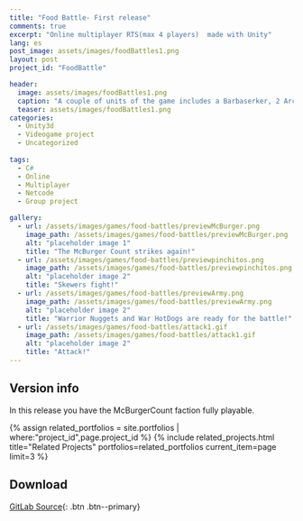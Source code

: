 ```yaml
---
title: "Food Battle- First release"
comments: true
excerpt: "Online multiplayer RTS(max 4 players)  made with Unity"
lang: es
post_image: assets/images/foodBattles1.png
layout: post
project_id: "FoodBattle"

header:
  image: assets/images/foodBattles1.png
  caption: "A couple of units of the game includes a Barbaserker, 2 Archer and Chips and a few Nugget Warriors"
  teaser: assets/images/foodBattles1.png
categories:
  - Unity3d
  - Videogame project
  - Uncategorized
 
tags:
  - C#
  - Online
  - Multiplayer
  - Netcode
  - Group project

gallery:
  - url: /assets/images/games/food-battles/previewMcBurger.png
    image_path: /assets/images/games/food-battles/previewMcBurger.png
    alt: "placeholder image 1"
    title: "The McBurger Count strikes again!"
  - url: /assets/images/games/food-battles/previewpinchitos.png
    image_path: /assets/images/games/food-battles/previewpinchitos.png
    alt: "placeholder image 2"
    title: "Skewers fight!"
  - url: /assets/images/games/food-battles/previewArmy.png
    image_path: /assets/images/games/food-battles/previewArmy.png
    alt: "placeholder image 2"
    title: "Warrior Nuggets and War HotDogs are ready for the battle!"
  - url: /assets/images/games/food-battles/attack1.gif
    image_path: /assets/images/games/food-battles/attack1.gif
    alt: "placeholder image 2"
    title: "Attack!"
---
```

## Version info
In this release you have the McBurgerCount faction fully playable.
 
{% assign related_portfolios = site.portfolios | where:"project_id",page.project_id %}
{% include related_projects.html title="Related Projects" portfolios=related_portfolios current_item=page limit=3 %}
## Download
[GitLab Source](https://gitlab.com/EvilHack/RTSeadosProject){: .btn .btn--primary} 
  

